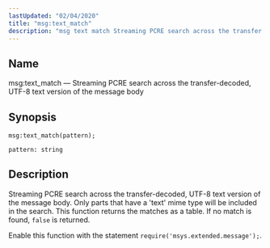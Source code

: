 ```yaml
---
lastUpdated: "02/04/2020"
title: "msg:text_match"
description: "msg text match Streaming PCRE search across the transfer decoded UTF 8 text version of the message body msg text match pattern Streaming PCRE search across the transfer decoded UTF 8 text version of the message body Only parts that have a text mime type will be included in the..."
---
```


<a name="lua.ref.msg_text_match"></a> 
## Name

msg:text_match — Streaming PCRE search across the transfer-decoded, UTF-8 text version of the message body

<a name="idp25647968"></a> 
## Synopsis

`msg:text_match(pattern);`

`pattern: string`<a name="idp25650656"></a> 
## Description

Streaming PCRE search across the transfer-decoded, UTF-8 text version of the message body. Only parts that have a 'text' mime type will be included in the search. This function returns the matches as a table. If no match is found, `false` is returned.

Enable this function with the statement `require('msys.extended.message');`.
